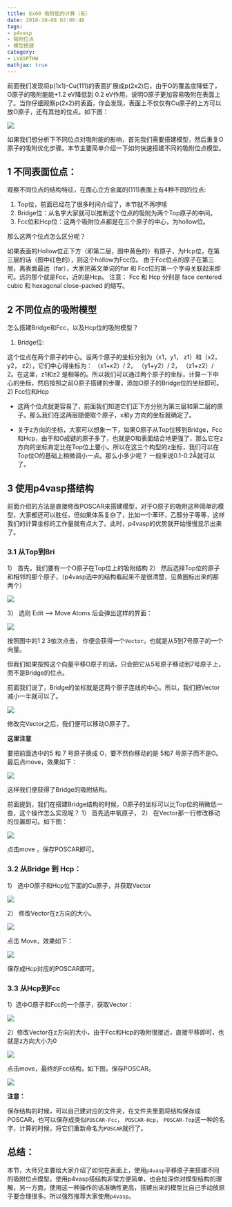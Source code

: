 ```yaml
---
title: Ex60 吸附能的计算（五）
date: 2018-10-08 02:06:48
tags: 
- p4vasp
- 吸附位点
- 模型搭建
category:
- LVASPTHW
mathjax: true
---
```





前面我们发现将p(1x1)-Cu(111)的表面扩展成p(2x2)后，由于O的覆盖度降低了，O原子的吸附能能+1.2 eV降低到 0.2 eV作用，说明O原子更加容易吸附在表面上了。当你仔细观察p(2x2)的表面，你会发现，表面上不仅仅有Cu原子的上方可以放O原子，还有其他的位点。如下图：

![](ex60/ex60-1.png)

如果我们想分析下不同位点对吸附能的影响，首先我们需要搭建模型，然后重复O原子的吸附优化步骤。本节主要简单介绍一下如何快速搭建不同的吸附位点模型。

## 1 不同表面位点：

观察不同位点的结构特征，在面心立方金属的(111)表面上有4种不同的位点:

1) Top位，前面已经花了很多时间介绍了，本节就不再啰嗦
2) Bridge位：从名字大家就可以推断这个位点的吸附为两个Top原子的中间。
3) Fcc位和Hcp位：这两个吸附位点都是在三个原子的中心，为hollow位。

那么这两个位点怎么区分呢？ 

如果表面的Hollow位正下方（即第二层，图中黄色的）有原子，为Hcp位，在第三层的话（图中红色的），则这个hollow为Fcc位。
由于Fcc位点的原子在第三层，离表面最远（far），大家把英文单词的far 和 Fcc位的第一个字母关联起来即可。远的那个就是Fcc，近的是Hcp。
注意： Fcc 和 Hcp 分别是 face centered cubic 和  hexagonal close-packed 的缩写。

## 2 不同位点的吸附模型

怎么搭建Bridge和Fcc，以及Hcp位的吸附模型？

1) Bridge位: 

这个位点在两个原子的中心。设两个原子的坐标分别为（x1，y1， z1）和（x2， y2， z2），它们中心得坐标为： （x1+x2）/ 2， （y1+y2）/ 2， （z1+z2）/ 2。在这里，z1和z2 是相等的。所以我们可以通过两个原子的坐标，计算一下中心的坐标，然后按照之前O原子搭建的步骤，添加O原子的Bridge位的坐标即可。
2) Fcc位和Hcp

* 这两个位点就更容易了，前面我们知道它们正下方分别为第三层和第二层的原子。那么我们在这两层随便取个原子，x和y 方向的坐标就确定了。

* 关于z方向的坐标，大家可以想象一下，如果O原子从Top位移到Bridge，Fcc和Hcp，由于和O成键的原子多了，也就是O和表面结合地更强了，那么它在z方向的坐标肯定比在Top位上要小。所以在这三个构型的z坐标，我们可以在Top位O的基础上稍微调小一点。那么小多少呢？ 一般来说0.1-0.2Å就可以了。

## 3 使用p4vasp搭结构

前面介绍的方法是直接修改POSCAR来搭建模型，对于O原子的吸附这种简单的模型，大家都还可以胜任，但如果体系复杂了，比如一个苯环，乙醇分子等等，这样我们的计算坐标的工作量就有点大了。此时，p4vasp的优势就开始慢慢显示出来了。

### 3.1 从Top到Bri 

1） 首先，我们要有一个O原子在Top位上的吸附结构
2） 然后选择Top位的原子和相邻的那个原子，（p4vasp选中的结构看起来不是很清楚，见黄圈标出来的那两个）

![](ex60/ex60-2.png)

3） 选则 Edit –> Move Atoms 后会弹出这样的界面：

![](ex60/ex60-3.png)

按照图中的1 2 3依次点击， 你便会获得一个`Vector`。也就是从5到7号原子的一个向量。

但我们如果按照这个向量平移O原子的话，只会把它从5号原子移动到7号原子上，而不是Bridge的位点。 

前面我们说了，Bridge的坐标就是这两个原子连线的中心。所以，我们把Vector减小一半就可以了。

![](ex60/ex60-4.png)

修改完Vector之后，我们便可以移动O原子了。

**这里注意**

要把前面选中的5 和 7 号原子换成 O，要不然你移动的是 5和7 号原子而不是O。最后点move，效果如下：

![](ex60/ex60-5.png)

这样我们便获得了Bridge的吸附结构。

前面提到，我们在搭建Bridge结构的时候，O原子的坐标可以比Top位的稍微低一些，这个操作怎么实现呢？
1） 首先选中氧原子，
2） 在Vector那一行修改移动的位置即可。如下图：

![](ex60/ex60-6.png)

点击move ，保存POSCAR即可。

### 3.2 从Bridge 到 Hcp：

1） 选中O原子和Hcp位下面的Cu原子，并获取Vector

![](ex60/ex60-7.png)

2） 修改Vector在z方向的大小。

![](ex60/ex60-8.png)

点击 Move，效果如下：

![](ex60/ex60-9.png)

保存成Hcp对应的POSCAR即可。

### 3.3 从Hcp到Fcc

1）选中O原子和Fcc的一个原子，获取Vector：

![](ex60/ex60-10.png)

2）修改Vector在z方向的大小，由于Fcc和Hcp的吸附很接近，直接平移即可，也就是z方向大小为0

![](ex60/ex60-11.png)

点击move，最终的Fcc结构，如下图，保存POSCAR。

![](ex60/ex60-12.png)





**注意：**

保存结构的时候，可以自己建对应的文件夹，在文件夹里面将结构保存成POSCAR，也可以保存成类似`POSCAR-Fcc`， `POSCAR-Hcp`， `POSCAR-Top`这一种的名字，计算的时候，将它们重新命名为`POSCAR`就行了。

## 总结：

本节，大师兄主要给大家介绍了如何在表面上，使用`p4vasp`平移原子来搭建不同的吸附位点模型。使用p4vasp搭结构非常方便简单，也会加深你对模型结构的理解，另一方面，使用这一种操作的话准确性更高，搭建出来的模型比自己手动放原子要合理很多。所以强烈推荐大家使用`p4vasp`。

